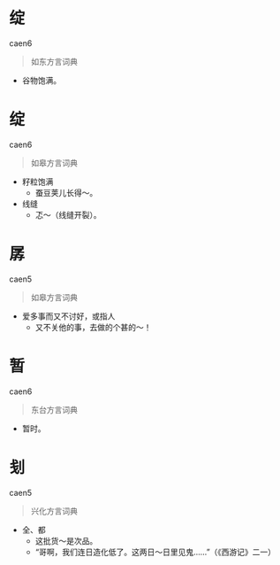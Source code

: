 # 绽
caen6
> 如东方言词典
- 谷物饱满。

# 绽
caen6
> 如皋方言词典
- 籽粒饱满
  - 蚕豆荚儿长得～。
- 线缝
  - 忑～（线缝开裂）。

# 孱
caen5
> 如皋方言词典
- 爱多事而又不讨好，或指人
  - 又不关他的事，去做的个甚的～！

# 暂
caen6
> 东台方言词典
- 暂时。

# 刬
caen5
> 兴化方言词典
- 全、都
  - 这批货～是次品。
  - “哥啊，我们连日造化低了。这两日～日里见鬼……”（《西游记》二一）
